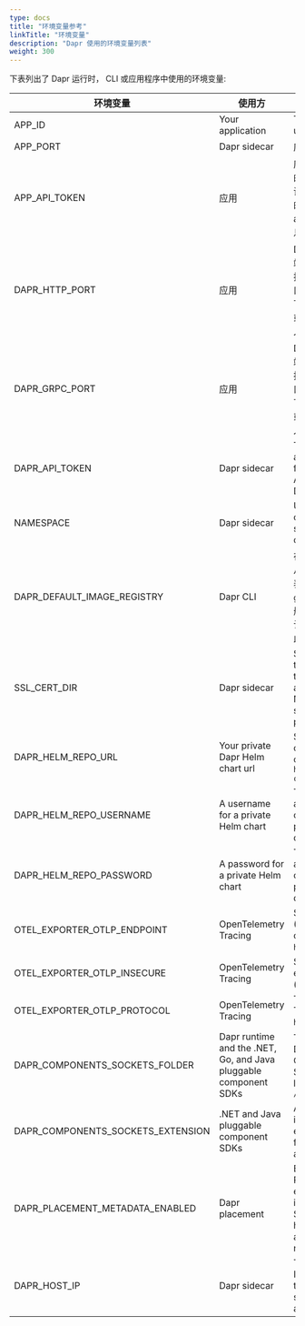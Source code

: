 ```yaml
---
type: docs
title: "环境变量参考"
linkTitle: "环境变量"
description: "Dapr 使用的环境变量列表"
weight: 300
---
```


下表列出了 Dapr 运行时， CLI 或应用程序中使用的环境变量:

| 环境变量                                | 使用方                                                              | 说明                                                                                                                                                                                                                    |
| ----------------------------------- | ---------------------------------------------------------------- | --------------------------------------------------------------------------------------------------------------------------------------------------------------------------------------------------------------------- |
| APP_ID                              | Your application                                                 | The id for your application, used for service discovery                                                                                                                                                               |
| APP_PORT                            | Dapr sidecar                                                     | 应用程序正在监听的端口                                                                                                                                                                                                           |
| APP_API_TOKEN                     | 应用                                                               | 应用程序用于对来自 Dapr API 的请求进行身份验证的令牌。 阅读[ 使用令牌认证对来自 Dapr 的请求进行认证]({{< ref app-api-token >}})以获取更多信息。                                                                                                                       |
| DAPR_HTTP_PORT                    | 应用                                                               | Dapr sidecar 正在监听的 HTTP 端口. 应用程序应使用此变量连接到 Dapr sidecar，而不是对端口值进行硬编码。 在自托管模式下由 Dapr CLI run 命令设置，或由 dapr-sidecar-injector 注入到 pod 中的所有容器中。                                                                             |
| DAPR_GRPC_PORT                    | 应用                                                               | Dapr sidecar 正在监听的 gRPC 端口. 应用程序应使用此变量连接到 Dapr sidecar，而不是对端口值进行硬编码。 在自托管模式下由 Dapr CLI run 命令设置，或由 dapr-sidecar-injector 注入到 pod 中的所有容器中。                                                                             |
| DAPR_API_TOKEN                    | Dapr sidecar                                                     | The token used for Dapr API authentication for requests from the application. [Enable API token authentication in Dapr]({{< ref api-token >}}).                                                                       |
| NAMESPACE                           | Dapr sidecar                                                     | Used to specify a component's [namespace in self-hosted mode]({{< ref component-scopes >}}).                                                                                                                          |
| DAPR_DEFAULT_IMAGE_REGISTRY       | Dapr CLI                                                         | 在自托管模式下，它用于指定要从中提取映像的默认容器注册表。 当它的值设置为 `GHCR` 或 `ghcr`时，它会从 Github 容器注册表中提取所需的映像。 若要默认为 Docker 中心，请取消设置此环境变量。                                                                                                          |
| SSL_CERT_DIR                      | Dapr sidecar                                                     | Specifies the location where the public certificates for all the trusted certificate authorities (CA) are located. Not applicable when the sidecar is running as a process in self-hosted mode.                       |
| DAPR_HELM_REPO_URL                | Your private Dapr Helm chart url                                 | Specifies a private Dapr Helm chart url, which defaults to the official Helm chart URL: `https://dapr.github.io/helm-charts`                                                                                          |
| DAPR_HELM_REPO_USERNAME           | A username for a private Helm chart                              | The username required to access the private Dapr Helm chart. If it can be accessed publicly, this env variable does not need to be set                                                                                |
| DAPR_HELM_REPO_PASSWORD           | A password for a private Helm chart                              | The password required to access the private Dapr helm chart. If it can be accessed publicly, this env variable does not need to be set                                                                                |
| OTEL_EXPORTER_OTLP_ENDPOINT       | OpenTelemetry Tracing                                            | Sets the Open Telemetry (OTEL) server address, turns on tracing. (Example: `http://localhost:4318`)                                                                                                                   |
| OTEL_EXPORTER_OTLP_INSECURE       | OpenTelemetry Tracing                                            | Sets the connection to the endpoint as unencrypted. (`true`, `false`)                                                                                                                                                 |
| OTEL_EXPORTER_OTLP_PROTOCOL       | OpenTelemetry Tracing                                            | The OTLP protocol to use Transport protocol. (`grpc`, `http/protobuf`, `http/json`)                                                                                                                                   |
| DAPR_COMPONENTS_SOCKETS_FOLDER    | Dapr runtime and the .NET, Go, and Java pluggable component SDKs | The location or path where Dapr looks for Pluggable Components Unix Domain Socket files. If unset this location defaults to `/tmp/dapr-components-sockets`                                                            |
| DAPR_COMPONENTS_SOCKETS_EXTENSION | .NET and Java pluggable component SDKs                           | A per-SDK configuration that indicates the default file extension applied to socket files created by the SDKs. Not a Dapr-enforced behavior.                                                                          |
| DAPR_PLACEMENT_METADATA_ENABLED   | Dapr placement                                                   | Enable an endpoint for the Placement service that exposes placement table information on actor usage. Set to `true` to enable in self-hosted mode. [Learn more about the Placement API]({{< ref placement_api.md >}}) |
| DAPR_HOST_IP                      | Dapr sidecar                                                     | The host's chosen IP address. If not specified, will loop over the network interfaces and select the first non-loopback address it finds.                                                                             |
